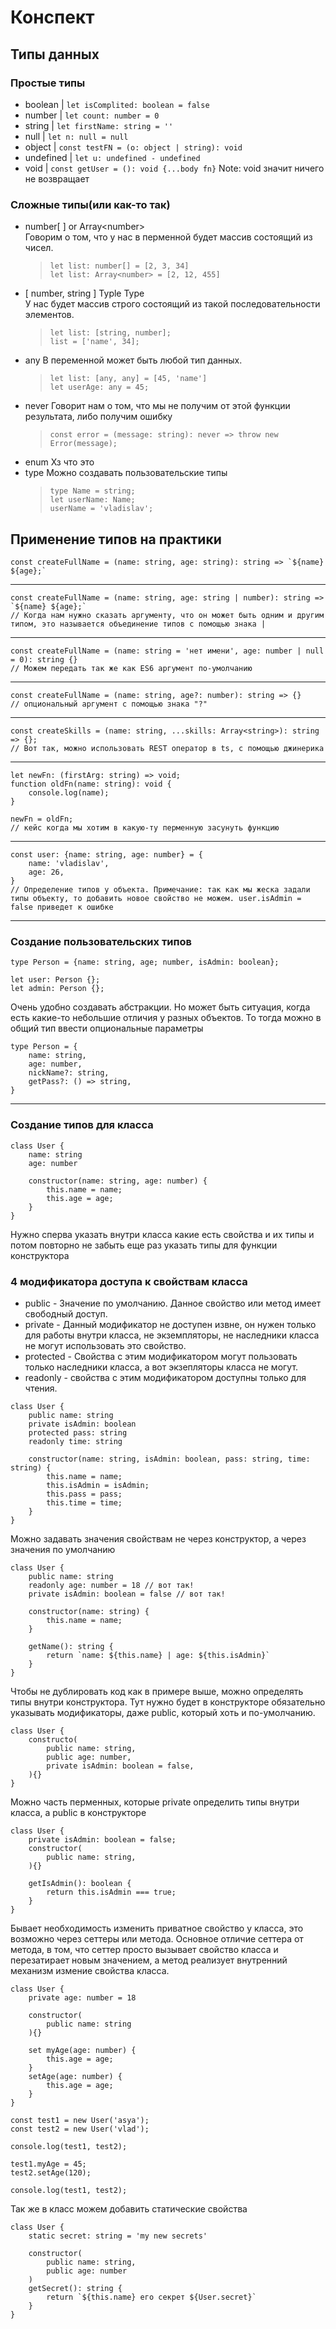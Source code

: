 # Конспект

## Типы данных

### Простые типы
+ boolean | `let isComplited: boolean = false`  
+ number | `let count: number = 0`  
+ string | `let firstName: string = ''`  
+ null | `let n: null = null`  
+ object | `const testFN = (o: object | string): void`
+ undefined | `let u: undefined - undefined`  
+ void | `const getUser = (): void {...body fn}` Note: void значит ничего не возвращает  
### Сложные типы(или как-то так)

+ number[ ] or Array\<number>  
Говорим о том, что у нас в перменной будет массив состоящий из чисел.
	>`let list: number[] = [2, 3, 34]`  
	`let list: Array<number> = [2, 12, 455]`
+ [ number, string ] Typle Type  
У нас будет массив строго состоящий из такой последовательности элементов.
	> `let list: [string, number];`  
	`list = ['name', 34];`
+ any
В переменной может быть любой тип данных.
	> `let list: [any, any] = [45, 'name']`  
	`let userAge: any = 45;`
+ never
Говорит нам о том, что мы не получим от этой функции результата, либо получим ошибку
	>`const error = (message: string): never => throw new Error(message);`
+ enum 
Хз что это
+ type 
Можно создавать пользовательские типы
	> `type Name = string;`  
	`let userName: Name;`  
	`userName = 'vladislav';`


## Применение типов на практики

	const createFullName = (name: string, age: string): string => `${name} ${age};`  
---
	const createFullName = (name: string, age: string | number): string => `${name} ${age};`  
	// Когда нам нужно сказать аргументу, что он может быть одним и другим типом, это называется объединение типов с помощью знака |
---
	const createFullName = (name: string = 'нет имени', age: number | null = 0): string {}
	// Можем передать так же как ES6 аргумент по-умолчанию
---
	const createFullName = (name: string, age?: number): string => {}
	// опциональный аргумент с помощью знака "?"

---
	const createSkills = (name: string, ...skills: Array<string>): string => {};
	// Вот так, можно использовать REST оператор в ts, с помощью джинерика
---
	let newFn: (firstArg: string) => void;
	function oldFn(name: string): void {
		console.log(name);
	}

	newFn = oldFn;
	// кейс когда мы хотим в какую-ту перменную засунуть функцию
---
	const user: {name: string, age: number} = {
		name: 'vladislav',
		age: 26,
	}
	// Определение типов у объекта. Примечание: так как мы жеска задали типы объекту, то добавить новое свойство не можем. user.isAdmin = false приведет к ошибке
---


### Создание пользовательских типов

	type Person = {name: string, age; number, isAdmin: boolean};

	let user: Person {};
	let admin: Person {};
Очень удобно создавать абстракции. Но может быть ситуация, когда есть какие-то небольшие отличия у разных объектов. То тогда можно в общий тип ввести опциональные параметры  
	
	type Person = {
		name: string,
		age: number,
		nickName?: string,
		getPass?: () => string,
	}
---

### Создание типов для класса

	class User {
		name: string
		age: number

		constructor(name: string, age: number) {
			this.name = name;
			this.age = age;
		}
	}
Нужно сперва указать внутри класса какие есть свойства и их типы и потом повторно не забыть еще раз указать типы для функции конструктора

### 4 модификатора доступа к свойствам класса
+ public - Значение по умолчанию. Данное свойство или метод имеет свободный доступ.
+ private - Данный модификатор не доступен извне, он нужен только для работы внутри класса, не экземпляторы, не наследники класса не могут использовать это свойство.
+ protected - Свойства с этим модификатором могут пользовать только наследники класса, а вот экзепляторы класса не могут.
+ readonly - свойства с этим модификатором доступны только для чтения.
```
class User {
    public name: string
    private isAdmin: boolean
    protected pass: string
    readonly time: string

    constructor(name: string, isAdmin: boolean, pass: string, time: string) {
        this.name = name;
        this.isAdmin = isAdmin;
        this.pass = pass;
        this.time = time;
    }
}
```
Можно задавать значения свойствам не через конструктор, а через значения по умолчанию
```
class User {
    public name: string
    readonly age: number = 18 // вот так!
    private isAdmin: boolean = false // вот так!

    constructor(name: string) {
        this.name = name;
    }

    getName(): string {
        return `name: ${this.name} | age: ${this.isAdmin}`
    }
}
```
Чтобы не дублировать код как в примере выше, можно определять типы внутри конструктора. Тут нужно будет в конструкторе обязательно указывать модификаторы, даже public, который хоть и по-умолчанию.
```
class User {
	constructo(
		public name: string,
		public age: number,
		private isAdmin: boolean = false,
	){}
}
```
Можно часть перменных, которые private определить типы внутри класса, а public в конструкторе
```
class User {
    private isAdmin: boolean = false;
    constructor(
        public name: string,
    ){}

    getIsAdmin(): boolean {
        return this.isAdmin === true;
    }
}
```
Бывает необходимость изменить приватное свойство у класса, это возможно через сеттеры или метода. Основное отличие сеттера от метода, в том, что сеттер просто вызывает свойство класса и перезатирает новым значением, а метод реализует внутренний механизм измение свойства класса.
```
class User {
    private age: number = 18

    constructor(
        public name: string
    ){}

    set myAge(age: number) {
        this.age = age;
    }
    setAge(age: number) {
        this.age = age;
    }
}

const test1 = new User('asya');
const test2 = new User('vlad');

console.log(test1, test2);

test1.myAge = 45;
test2.setAge(120);

console.log(test1, test2);
```
Так же в класс можем добавить статические свойства
```
class User {
	static secret: string = 'my new secrets'

	constructor(
		public name: string,
		public age: number
	)
	getSecret(): string {
		return `${this.name} его секрет ${User.secret}`
	}
}
```


